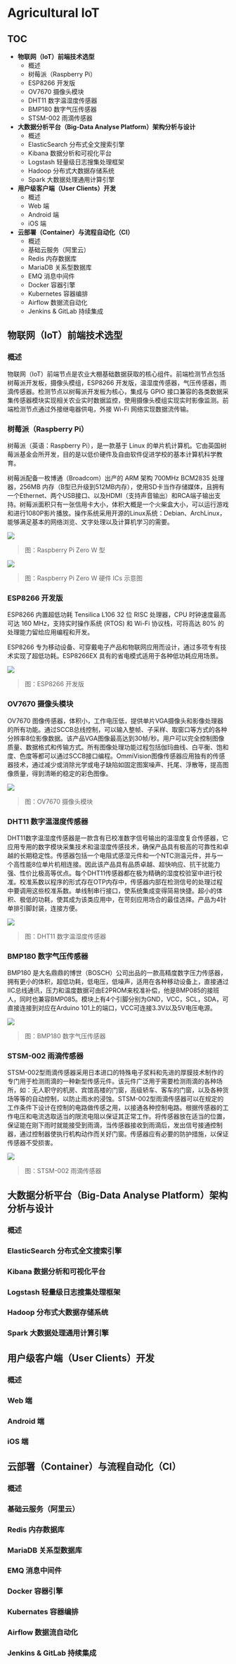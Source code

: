 # Agricultural IoT

## TOC

- **物联网（IoT）前端技术选型**
    - 概述
    - 树莓派（Raspberry Pi）
    - ESP8266 开发版
    - OV7670 摄像头模块
    - DHT11 数字温湿度传感器
    - BMP180 数字气压传感器
    - STSM-002 雨滴传感器
- **大数据分析平台（Big-Data Analyse Platform）架构分析与设计**
    - 概述
    - ElasticSearch 分布式全文搜索引擎
    - Kibana 数据分析和可视化平台
    - Logstash 轻量级日志搜集处理框架
    - Hadoop 分布式大数据存储系统
    - Spark 大数据处理通用计算引擎
- **用户级客户端（User Clients）开发**
    - 概述
    - Web 端
    - Android 端
    - iOS 端
- **云部署（Container）与流程自动化（CI）**
    - 概述
    - 基础云服务（阿里云）
    - Redis 内存数据库
    - MariaDB 关系型数据库
    - EMQ 消息中间件
    - Docker 容器引擎
    - Kubernetes 容器编排
    - Airflow 数据流自动化
    - Jenkins & GitLab 持续集成

## 物联网（IoT）前端技术选型

### 概述

物联网（IoT）前端节点是农业大棚基础数据获取的核心组件。前端检测节点包括树莓派开发板，摄像头模组，ESP8266 开发版，温湿度传感器，气压传感器，雨滴传感器。检测节点以树莓派开发板为核心，集成与 GPIO 接口兼容的各类数据采集传感器模块实现相关农业实时数据监控，使用摄像头模组实现实时影像监测。前端检测节点通过外接继电器供电，外接 Wi-Fi 网络实现数据流传输。

### 树莓派（Raspberry Pi）

树莓派（英语：Raspberry Pi），是一款基于 Linux 的单片机计算机。它由英国树莓派基金会所开发，目的是以低价硬件及自由软件促进学校的基本计算机科学教育。

树莓派配备一枚博通（Broadcom）出产的 ARM 架构 700MHz BCM2835 处理器，256MB 内存（B型已升级到512MB内存），使用SD卡当作存储媒体，且拥有一个Ethernet、两个USB接口、以及HDMI（支持声音输出）和RCA端子输出支持。树莓派面积只有一张信用卡大小，体积大概是一个火柴盒大小，可以运行游戏和进行1080P影片播放。操作系统采用开源的Linux系统：Debian、ArchLinux，能够满足基本的网络浏览、文字处理以及计算机学习的需要。

![](./images/Raspberry-Pi-Zero-1-1755x1080.jpg)

> 图：Raspberry Pi Zero W 型

![](./images/Raspberry-Pi-Zero-Location-of-Connectors-and-ICs.png)

> 图：Raspberry Pi Zero W 硬件 ICs 示意图

### ESP8266 开发版

ESP8266 内置超低功耗 Tensilica L106 32 位 RISC 处理器，CPU 时钟速度最高可达 160 MHz，支持实时操作系统 (RTOS) 和 Wi-Fi 协议栈，可将高达 80% 的处理能力留给应用编程和开发。

ESP8266 专为移动设备、可穿戴电子产品和物联网应用而设计，通过多项专有技术实现了超低功耗。ESP8266EX 具有的省电模式适用于各种低功耗应用场景。

![](./images/ESP-8266.jpg)

> 图：ESP8266 开发版

### OV7670 摄像头模块

OV7670 图像传感器，体积小，工作电压低，提供单片VGA摄像头和影像处理器的所有功能。通过SCCB总线控制，可以输入整帧、子采样、取窗口等方式的各种分辨率8位影像数据。该产品VGA图像最高达到30帧/秒。用户可以完全控制图像质量、数据格式和传输方式。所有图像处理功能过程包括伽玛曲线、白平衡、饱和度、色度等都可以通过SCCB接口编程。OmmiVision图像传感器应用独有的传感器技术，通过减少或消除光学或电子缺陷如固定图案噪声、托尾、浮散等，提高图像质量，得到清晰的稳定的彩色图像。

![](./images/OV7670-Camera-Board-1.jpg)

> 图：OV7670 摄像头模块

### DHT11 数字温湿度传感器

DHT11数字温湿度传感器是一款含有已校准数字信号输出的温湿度复合传感器，它应用专用的数字模块采集技术和温湿度传感技术，确保产品具有极高的可靠性和卓越的长期稳定性。传感器包括一个电阻式感湿元件和一个NTC测温元件，并与一个高性能8位单片机相连接。因此该产品具有品质卓越、超快响应、抗干扰能力强、性价比极高等优点。每个DHT11传感器都在极为精确的湿度校验室中进行校准。校准系数以程序的形式存在OTP内存中，传感器内部在检测信号的处理过程中要调用这些校准系数。单线制串行接口，使系统集成变得简易快捷。超小的体积、极低的功耗，使其成为该类应用中，在苛刻应用场合的最佳选择。产品为4针单排引脚封装，连接方便。

![](./images/DHT-11.png)

> 图：DHT11 数字温湿度传感器

### BMP180 数字气压传感器

BMP180 是大名鼎鼎的博世（BOSCH）公司出品的一款高精度数字压力传感器，拥有更小的体积，超低功耗，低电压，低噪声，适用在各种移动设备上，直接通过IIC总线通讯，压力和温度数据可由E2PROM来校准补偿，他是BMP085的接班人，同时也兼容BMP085。模块上有4个引脚分别为GND，VCC，SCL，SDA，可直接连接到对应在Arduino 101上的端口，VCC可连接3.3V以及5V电压电源。

![](./images/BMP-180.jpg)

> 图：BMP180 数字气压传感器

### STSM-002 雨滴传感器

STSM-002型雨滴传感器采用日本进口的特殊电子浆料和先进的厚膜技术制作的专门用于检测雨滴的一种新型传感元件。该元件广泛用于需要检测雨滴的各种场所，如：无人职守的机房、宾馆高楼的门窗，高级轿车、客车的门窗，以及各种货场等等的自动控制，以防止雨水的浸蚀。STSM-002型雨滴传感器可以在规定的工作条件下设计在控制的电路做传感之用，以接通各种控制电路。根据传感器的工作电压和电流选取适当的限流电阻以保证其正常工作。将传感器放在适当的位置，保证能在刚下雨时就能接受到雨滴，当传感器接收到雨滴后，发出信号接通控制器，通过控制器使执行机构动作而关好门窗。传感器应有必要的防护措施，以保证传感器不受损害。

![](./images/STSM-002.jpg)

> 图：STSM-002 雨滴传感器

## 大数据分析平台（Big-Data Analyse Platform）架构分析与设计

### 概述

### ElasticSearch 分布式全文搜索引擎

### Kibana 数据分析和可视化平台

### Logstash 轻量级日志搜集处理框架

### Hadoop 分布式大数据存储系统

### Spark 大数据处理通用计算引擎

## 用户级客户端（User Clients）开发

### 概述

### Web 端

### Android 端

### iOS 端

## 云部署（Container）与流程自动化（CI）

### 概述

### 基础云服务（阿里云）

### Redis 内存数据库

### MariaDB 关系型数据库

### EMQ 消息中间件

### Docker 容器引擎

### Kubernates 容器编排

### Airflow 数据流自动化

### Jenkins & GitLab 持续集成



